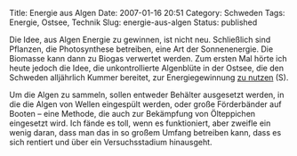 Title: Energie aus Algen
Date: 2007-01-16 20:51
Category: Schweden
Tags: Energie, Ostsee, Technik
Slug: energie-aus-algen
Status: published

Die Idee, aus Algen Energie zu gewinnen, ist nicht neu. Schließlich sind
Pflanzen, die Photosynthese betreiben, eine Art der Sonnenenergie. Die
Biomasse kann dann zu Biogas verwertet werden. Zum ersten Mal hörte ich
heute jedoch die Idee, die unkontrollierte Algenblüte in der Ostsee, die
den Schweden alljährlich Kummer bereitet, zur Energiegewinnung [zu
nutzen](http://www.sr.se/cgi-bin/ostergotland/nyheter/artikel.asp?Artikel=1146368)
(S).

Um die Algen zu sammeln, sollen entweder Behälter ausgesetzt werden, in
die die Algen von Wellen eingespült werden, oder große Förderbänder auf
Booten – eine Methode, die auch zur Bekämpfung von Ölteppichen
eingesetzt wird. Ich fände es toll, wenn es funktioniert, aber zweifle
ein wenig daran, dass man das in so großem Umfang betreiben kann, dass
es sich rentiert und über ein Versuchsstadium hinausgeht.

